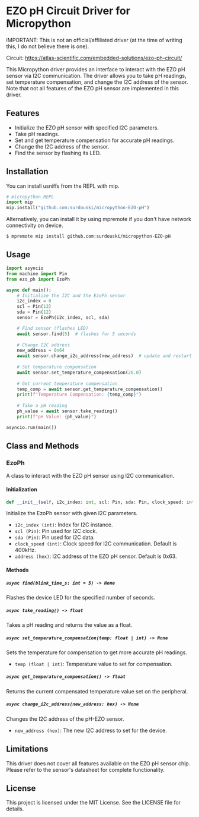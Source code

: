 # EZO pH Circuit Driver for Micropython

IMPORTANT: This is not an official/affiliated driver (at the time of writing this, I do not believe there is one).

Circuit: https://atlas-scientific.com/embedded-solutions/ezo-ph-circuit/

This Micropython driver provides an interface to interact with the EZO pH sensor via I2C communication. The driver allows you to take pH readings, set temperature compensation, and change the I2C address of the sensor. Note that not all features of the EZO pH sensor are implemented in this driver.

## Features

- Initialize the EZO pH sensor with specified I2C parameters.
- Take pH readings.
- Set and get temperature compensation for accurate pH readings.
- Change the I2C address of the sensor.
- Find the sensor by flashing its LED.

## Installation

You can install usniffs from the REPL with mip.

```python
# micropython REPL
import mip
mip.install("github.com:surdouski/micropython-EZO-pH")
```

Alternatively, you can install it by using mpremote if you don't have network connectivity on device.

```
$ mpremote mip install github.com:surdouski/micropython-EZO-pH
```

## Usage

```python
import asyncio
from machine import Pin
from ezo_ph import EzoPh

async def main():
    # Initialize the I2C and the EzoPh sensor
    i2c_index = 0
    scl = Pin(13)
    sda = Pin(12)
    sensor = EzoPh(i2c_index, scl, sda)

    # Find sensor (flashes LED)
    await sensor.find(5)  # flashes for 5 seconds
    
    # Change I2C address
    new_address = 0x64
    await sensor.change_i2c_address(new_address)  # update and restart chip with new i2c address
    
    # Set temperature compensation
    await sensor.set_temperature_compensation(26.0)
    
    # Get current temperature compensation
    temp_comp = await sensor.get_temperature_compensation()
    print(f"Temperature Compensation: {temp_comp}")
    
    # Take a pH reading
    ph_value = await sensor.take_reading()
    print(f"pH Value: {ph_value}")

asyncio.run(main())
```

## Class and Methods

### EzoPh

A class to interact with the EZO pH sensor using I2C communication.

#### Initialization

```python
def __init__(self, i2c_index: int, scl: Pin, sda: Pin, clock_speed: int = 400000, address: hex = 0x63)
```

Initialize the EzoPh sensor with given I2C parameters.

- `i2c_index (int)`: Index for I2C instance.
- `scl (Pin)`: Pin used for I2C clock.
- `sda (Pin)`: Pin used for I2C data.
- `clock_speed (int)`: Clock speed for I2C communication. Default is 400kHz.
- `address (hex)`: I2C address of the EZO pH sensor. Default is 0x63.

#### Methods

##### `async find(blink_time_s: int = 5) -> None`

Flashes the device LED for the specified number of seconds.

##### `async take_reading() -> float`

Takes a pH reading and returns the value as a float.

##### `async set_temperature_compensation(temp: float | int) -> None`

Sets the temperature for compensation to get more accurate pH readings.

- `temp (float | int)`: Temperature value to set for compensation.

##### `async get_temperature_compensation() -> float`

Returns the current compensated temperature value set on the peripheral.

##### `async change_i2c_address(new_address: hex) -> None`

Changes the I2C address of the pH-EZO sensor.

- `new_address (hex)`: The new I2C address to set for the device.

## Limitations

This driver does not cover all features available on the EZO pH sensor chip. Please refer to the sensor's datasheet for complete functionality.

## License

This project is licensed under the MIT License. See the LICENSE file for details.